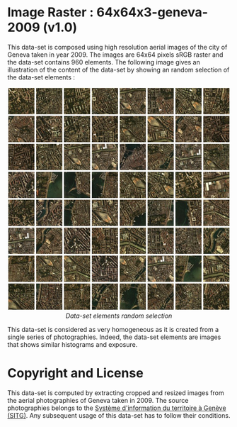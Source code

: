 # Image Raster : 64x64x3-geneva-2009 (v1.0)

This data-set is composed using high resolution aerial images of the city of Geneva taken in year 2009. The images are 64x64 pixels sRGB raster and the data-set contains 960 elements. The following image gives an illustration of the content of the data-set by showing an random selection of the data-set elements :

<p align="center">
<img src="https://github.com/nils-hamel/turing-project/blob/master/doc/dataset/64x64x3-geneva-2009.jpg?raw=true" width="512">
<br />
<i>Data-set elements random selection</i>
</p>

This data-set is considered as very homogeneous as it is created from a single series of photographies. Indeed, the data-set elements are images that shows similar histograms and exposure.

# Copyright and License

This data-set is computed by extracting cropped and resized images from the aerial photographies of Geneva taken in 2009. The source photographies belongs to the [Système d'information du territoire à Genève (SITG)](http://ge.ch/sitg). Any subsequent usage of this data-set has to follow their conditions.
